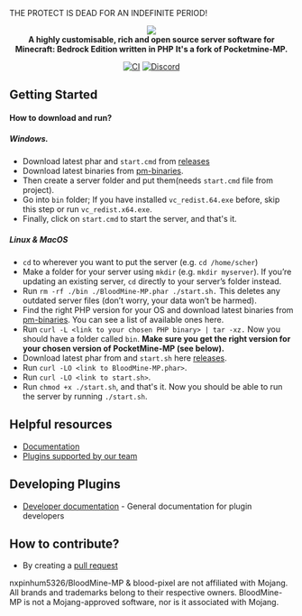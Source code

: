 THE PROTECT IS DEAD FOR AN INDEFINITE PERIOD!

<p align="center">
	<a href="https://pmmp.io">
		<!--[if IE]>
			<img src="https://github.com/pmmp/PocketMine-MP/blob/stable/.github/readme/pocketmine.png" alt="The PocketMine-MP logo" title="PocketMine" loading="eager" />
		<![endif]-->
		<picture>
			<source srcset="https://i.ibb.co/bdP8jPv/bm-mp-3.png" media="(prefers-color-scheme: dark)">
			<img src="https://i.ibb.co/bdP8jPv/bm-mp-3.png" loading="eager" />
		</picture>
	</a><br>
	<b>A highly customisable, rich and open source server software for Minecraft: Bedrock Edition written in PHP</b>
	<b>It's a fork of Pocketmine-MP. </b>
</p>

<p align="center">
	<a href="https://github.com/nxpinhum5326/BloodMine-MP/actions/workflows/main.yml"><img src="https://github.com/nxpinhum5326/BloodMine-MP/workflows/CI/badge.svg" alt="CI" /></a>
	<a href="https://discord.gg/j7TX2vyWqH"><img src="https://img.shields.io/discord/1180620664110067712?label=discord&color=7289DA&logo=discord" alt="Discord" /></a>
	<!--<a href="https://github.com/pmmp/PocketMine-MP/releases/latest"><img alt="GitHub release (latest SemVer)" src="https://img.shields.io/github/v/release/pmmp/PocketMine-MP?label=release&sort=semver"></a>-->
	<br>
	<!--<a href="https://github.com/pmmp/PocketMine-MP/releases"><img alt="GitHub all releases" src="https://img.shields.io/github/downloads/pmmp/PocketMine-MP/total?label=downloads%40total"></a>
	<a href="https://github.com/pmmp/PocketMine-MP/releases/latest"><img alt="GitHub release (latest by SemVer)" src="https://img.shields.io/github/downloads/pmmp/PocketMine-MP/latest/total?sort=semver"></a>-->
</p>

## Getting Started
#### How to download and run?
##### Windows.
- Download latest phar and ```start.cmd``` from [releases](https://github.com/nxpinhum5326/BloodMine-MP/releases)
- Download latest binaries from [pm-binaries](https://github.com/pmmp/PHP-Binaries/releases).
- Then create a server folder and put them(needs ```start.cmd``` file from project).
- Go into ```bin``` folder; If you have installed ```vc_redist.64.exe``` before, skip this step or run ```vc_redist.x64.exe```.
- Finally, click on ```start.cmd``` to start the server, and that's it.

##### Linux & MacOS
- ```cd``` to wherever you want to put the server (e.g. ```cd /home/scher```)
- Make a folder for your server using ```mkdir``` (e.g. ```mkdir myserver```). If you’re updating an existing server, ```cd``` directly to your server’s folder instead.
- Run ```rm -rf ./bin ./BloodMine-MP.phar ./start.sh.``` This deletes any outdated server files (don’t worry, your data won’t be harmed).
- Find the right PHP version for your OS and download latest binaries from [pm-binaries](https://github.com/pmmp/PHP-Binaries/releases). You can see a list of available ones here.
- Run ```curl -L <link to your chosen PHP binary> | tar -xz.``` Now you should have a folder called ```bin```. **Make sure you get the right version for your chosen version of PocketMine-MP (see below).**
- Download latest phar from and ```start.sh``` here [releases](https://github.com/nxpinhum5326/BloodMine-MP/releases).
- Run ```curl -LO <link to BloodMine-MP.phar>```.
- Run ```curl -LO <link to start.sh>```.
- Run ```chmod +x ./start.sh```, and that's it. Now you should be able to run the server by running ```./start.sh```.

## Helpful resources
- [Documentation]()
- [Plugins supported by our team](https://github.com/willbeadded)

## Developing Plugins
 * [Developer documentation]() - General documentation for plugin developers

## How to contribute?
 * By creating a [pull request](https://github.com/nxpinhum5326/BloodMine-MP/pulls)

nxpinhum5326/BloodMine-MP & blood-pixel are not affiliated with Mojang. All brands and trademarks belong to their respective owners. BloodMine-MP is not a Mojang-approved software, nor is it associated with Mojang.
